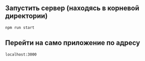 ## Запустить сервер (находясь в корневой директории)
```
npm run start
```

## Перейти на само приложение по адресу 
```
localhost:3000
```
